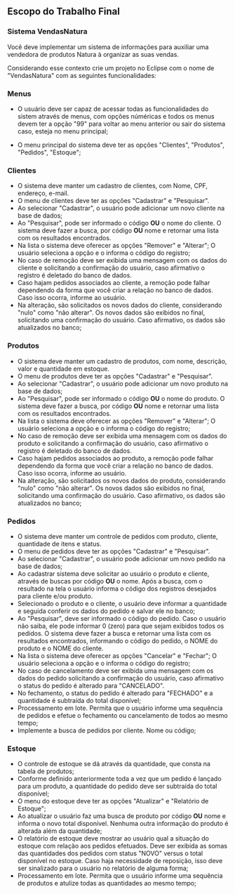 ## Escopo do Trabalho Final

### Sistema VendasNatura

Você deve implementar um sistema de informações para auxiliar uma vendedora de produtos Natura à organizar as suas vendas.

Considerando esse contexto crie um projeto no Eclipse com o nome de "VendasNatura" com as seguintes funcionalidades:

### Menus

* O usuário deve ser capaz de acessar todas as funcionalidades do sistem através de menus, com opções núméricas e todos os menus devem ter a opção "99" para voltar ao menu anterior ou sair do sistema caso, esteja no menu principal;

* O menu principal do sistema deve ter as opções "Clientes", "Produtos", "Pedidos", "Estoque";

### Clientes

* O sistema deve manter um cadastro de clientes, com Nome, CPF, endereço, e-mail.
* O menu de clientes deve ter as opções "Cadastrar" e "Pesquisar".
* Ao selecionar "Cadastrar", o usuário pode adicionar um novo cliente na base de dados;
* Ao "Pesquisar", pode ser informado o código **OU** o nome do cliente. O sistema deve fazer a busca, por código **OU** nome e retornar uma lista com os resultados encontrados.
* Na lista o sistema deve oferecer as opções "Remover" e "Alterar"; O usuário seleciona a opção e o informa o código do registro;
* No caso de remoção deve ser exibida uma mensagem com os dados do cliente e solicitando a confirmação do usuário, caso afirmativo o registro é deletado do banco de dados.
* Caso hajam pedidos associados ao cliente, a remoção pode falhar dependendo da forma que você criar a relação no banco de dados. Caso isso ocorra, informe ao usuário.
* Na alteração, são solicitados os novos dados do cliente, considerando "nulo" como "não alterar". Os novos dados são exibidos no final, solicitando uma confirmação do usuário. Caso afirmativo, os dados são atualizados no banco;

### Produtos

* O sistema deve manter um cadastro de produtos, com nome, descrição, valor e quantidade em estoque.
* O menu de produtos deve ter as opções "Cadastrar" e "Pesquisar".
* Ao selecionar "Cadastrar", o usuário pode adicionar um novo produto na base de dados;
* Ao "Pesquisar", pode ser informado o código **OU** o nome do produto. O sistema deve fazer a busca, por código **OU** nome e retornar uma lista com os resultados encontrados.
* Na lista o sistema deve oferecer as opções "Remover" e "Alterar"; O usuário seleciona a opção e o informa o código do registro;
* No caso de remoção deve ser exibida uma mensagem com os dados do produto e solicitando a confirmação do usuário, caso afirmativo o registro é deletado do banco de dados.
* Caso hajam pedidos associados ao produto, a remoção pode falhar dependendo da forma que você criar a relação no banco de dados. Caso isso ocorra, informe ao usuário.
* Na alteração, são solicitados os novos dados do produto, considerando "nulo" como "não alterar". Os novos dados são exibidos no final, solicitando uma confirmação do usuário. Caso afirmativo, os dados são atualizados no banco;

### Pedidos

* O sistema deve manter um controle de pedidos com produto, cliente, quantidade de itens e status.
* O menu de pedidos deve ter as opções "Cadastrar" e "Pesquisar".
* Ao selecionar "Cadastrar", o usuário pode adicionar um novo pedido na base de dados;
* Ao cadastrar sistema deve solicitar ao usuário o produto e cliente, através de buscas por código **OU** o nome. Após a busca, com o resultado na tela o usuário informa o código dos registros desejados para cliente e/ou produto.
* Selecionado o produto e o cliente, o usuário deve informar a quantidade e seguida conferir os dados do pedido e salvar ele no banco;
* Ao "Pesquisar", deve ser informado o código do pedido. Caso o usuário não saiba, ele pode informar 0 (zero) para que sejam exibidos todos os pedidos. O sistema deve fazer a busca e retornar uma lista com os resultados encontrados, informando o código do pedido, o NOME do produto e o NOME do cliente.
* Na lista o sistema deve oferecer as opções "Cancelar" e "Fechar"; O usuário seleciona a opção e o informa o código do registro;
* No caso de cancelamento deve ser exibida uma mensagem com os dados do pedido solicitando a confirmação do usuário, caso afirmativo o status do pedido é alterado para "CANCELADO".
* No fechamento, o status do pedido é alterado para "FECHADO" e a quantidade é subtraída do total disponível;
* Processamento em lote. Permita que o usuário informe uma sequência de pedidos e efetue o fechamento ou cancelamento de todos ao mesmo tempo;
* Implemente a busca de pedidos por cliente. Nome ou código;

### Estoque

* O controle de estoque se dá através da quantidade, que consta na tabela de produtos;
* Conforme definido anteriormente toda a vez que um pedido é lançado para um produto, a quantidade do pedido deve ser subtraída do total disponível;
* O menu do estoque deve ter as opções "Atualizar" e "Relatório de Estoque";
* Ao atualizar o usuário faz uma busca de produto por código **OU** nome e informa o novo total disponível. Nenhuma outra informação do produto é alterada além da quantidade;
* O relatório de estoque deve mostrar ao usuário qual a situação do estoque com relação aos pedidos efetuados. Deve ser exibida as somas das quantidades dos pedidos com status "NOVO" versus o total disponível no estoque. Caso haja necessidade de reposição, isso deve ser sinalizado para o usuário no relatório de alguma forma;
* Processamento em lote. Permita que o usuário informe uma sequência de produtos e atulize todas as quantidades ao mesmo tempo;
